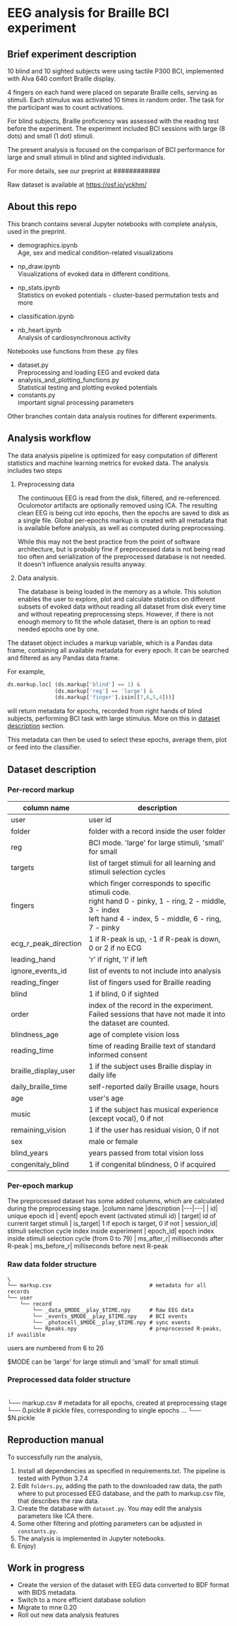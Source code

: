 
# EEG analysis for Braille BCI experiment

## Brief experiment description
10 blind and 10 sighted subjects were using tactile P300 BCI, implemented with Alva 640 comfort Braille display.

4 fingers on each hand were placed on separate Braille cells, serving as stimuli. Each stimulus was activated 10 times in random order. The task for the participant was to count activations.

For blind subjects, Braille proficiency was assessed with the reading test before the experiment.
The experiment included BCI sessions with large (8 dots) and small (1 dot) stimuli.

The present analysis is focused on the comparison of BCI performance for large and small stimuli in blind and sighted individuals.

For more details, see our preprint at ############

Raw dataset is available at https://osf.io/yckhm/

## About this repo
This branch contains several Jupyter notebooks with complete analysis, used in the preprint.
*  demographics.ipynb <br>
    Age, sex and medical condition-related visualizations
*  np_draw.ipynb <br>
    Visualizations of evoked data in different conditions.
*  np_stats.ipynb <br>
    Statistics on evoked potentials - cluster-based permutation tests and more
*  classification.ipynb <br>
    
*  nb_heart.ipynb <br>
    Analysis of cardiosynchronous activity

Notebooks use functions from these .py files
*  dataset.py <br>
    Preprocessing and loading EEG and evoked data
*  analysis_and_plotting_functions.py <br>
    Statistical testing and plotting evoked potentials
*  constants.py <br>
    important signal processing parameters

Other branches contain data analysis routines for different experiments.

## Analysis workflow
The data analysis pipeline is optimized for easy computation of different statistics and machine learning metrics for evoked data.
The analysis includes two steps
1. Preprocessing data

    The continuous EEG is read from the disk, filtered, and re-referenced. Oculomotor artifacts are optionally removed using ICA. The resulting clean EEG is being cut into epochs, then the epochs are saved to disk as a single file.
    Global per-epochs markup is created with all metadata that is available before analysis, as well as computed during preprocessing.

    While this may not the best practice from the point of software architecture, but is probably fine if preprocessed data is not being read too often and serialization of the preprocessed database is not needed. It doesn't influence analysis results anyway.
2. Data analysis.

    The database is being loaded in the memory as a whole.
    This solution enables the user to explore, plot and calculate statistics on different subsets of evoked data without reading all dataset from disk every time and without repeating preprocessing steps.
    However, if there is not enough memory to fit the whole dataset, there is an option to read needed epochs one by one.

The dataset object includes a markup variable, which is a Pandas data frame, containing all available metadata for every epoch.
It can be searched and filtered as any Pandas data frame.

For example, 
```python
ds.markup.loc[ (ds.markup['blind'] == 1) &
               (ds.markup['reg'] == 'large') &
               (ds.markup['finger'].isin([7,6,5,4]))]
```
will return metadata for epochs, recorded from right hands of blind subjects, performing BCI task with large stimulus. More on this in [dataset description](#Dataset-description) section.

This metadata can then be used to select these epochs, average them, plot or feed into the classifier.


## Dataset description
### Per-record markup

|column name |description
|---|---|
|  user|  user id
|  folder|  folder with a record inside the user folder
|  reg|  BCI mode. 'large' for large stimuli, 'small' for small |  stimuli 
|  targets|  list of target stimuli for all learning and stimuli selection cycles
|  fingers|  which finger corresponds to specific stimuli code.<br> right hand  0 - pinky, 1 - ring, 2 - middle, 3 - index<br>left hand  4 - index, 5 - middle, 6 - ring, 7 - pinky
|  ecg_r_peak_direction|  1 if R-peak is up, -1 if R-peak is down, 0 or 2 if no ECG
|  leading_hand|  'r' if right, 'l' if left
|  ignore_events_id|  list of events to not include into analysis
|  reading_finger|  list of fingers used for Braille reading
|  blind|  1 if blind, 0 if sighted
|  order|  index of the record in the experiment. Failed sessions that have not made it into the dataset are counted.
|  blindness_age|  age of complete vision loss
|  reading_time|  time of reading Braille text of standard informed consent
|  braille_display_user|  1 if the subject uses Braille display in daily life
|  daily_braille_time|  self-reported daily Braille usage, hours
|  age|  user's age
|  music|  1 if the subject has musical experience (except vocal), 0 if not
|  remaining_vision|  1 if the user has residual vision, 0 if not
|  sex|  male or female
|  blind_years|  years passed from total vision loss
|  congenitaly_blind|  1 if congenital blindness, 0 if acquired

### Per-epoch markup
The preprocessed dataset has some added columns, which are calculated during the preprocessing stage.
|column name |description
|---|---|
|  id|  unique epoch id
|  event|  epoch event (activated stimuli id)
|  target|  id of current target stimuli
|  is_target|  1 if epoch is target, 0 if not
|  session_id|  stimuli selection cycle index inside experiment
|  epoch_id|  epoch index inside stimuli selection cycle (from 0 to 79)
|  ms_after_r|  milliseconds after R-peak
|  ms_before_r|  milliseconds before next R-peak

### Raw data folder structure
```
\
└── markup.csv                               # metadata for all records
└── user 
    └── record
        └── _data_$MODE__play_$TIME.npy      # Raw EEG data
        └── _events_$MODE__play_$TIME.npy    # BCI events
        └── _photocell_$MODE__play_$TIME.npy # sync events
        └── Rpeaks.npy                       # preprocessed R-peaks, if availible
```
users are numbered from 6 to 26

$MODE can be 'large' for large stimuli and 'small' for small stimuli

### Preprocessed data folder structure
\
└── markup.csv                               # metadata for all epochs, created at preprocessing stage
└── 0.pickle                                 # pickle files, corresponding to single epochs
...
└── $N.pickle

## Reproduction manual
To successfully run the analysis,
1. Install all dependencies as specified in requirements.txt. The pipeline is tested with Python 3.7.4
2. Edit `folders.py`, adding the path to the downloaded raw data, the path where to put processed EEG database, and the path to markup.csv file, that describes the raw data.
3. Create the database with `dataset.py`. You may edit the analysis parameters like ICA there.
4. Some other filtering and plotting parameters can be adjusted in `constants.py`.
5. The analysis is implemented in Jupyter notebooks.
6. Enjoy)

## Work in progress
*  Create the version of the dataset with EEG data converted to BDF format with BIDS metadata.
*  Switch to a more efficient database solution
*  Migrate to mne 0.20
*  Roll out new data analysis features